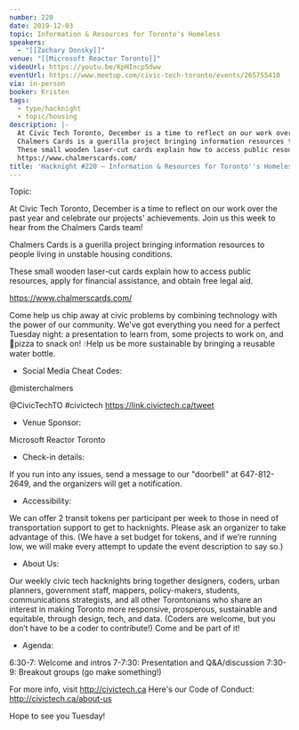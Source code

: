 ```yaml
---
number: 220
date: 2019-12-03
topic: Information & Resources for Toronto's Homeless
speakers:
  - "[[Zachary Donsky]]"
venue: "[[Microsoft Reactor Toronto]]"
videoUrl: https://youtu.be/KpHIncp5dww
eventUrl: https://www.meetup.com/civic-tech-toronto/events/265755410
via: in-person
booker: Kristen
tags:
  - type/hacknight
  - topic/housing
description: |-
  At Civic Tech Toronto, December is a time to reflect on our work over the past year and celebrate our projects' achievements. Join us this week to hear from the Chalmers Cards team!
  Chalmers Cards is a guerilla project bringing information resources to people living in unstable housing conditions.
  These small wooden laser-cut cards explain how to access public resources, apply for financial assistance, and obtain free legal aid.
  https://www.chalmerscards.com/
title: 'Hacknight #220 – Information & Resources for Toronto''s Homeless'
---
```


Topic:

At Civic Tech Toronto, December is a time to reflect on our work over the past year and celebrate our projects' achievements. Join us this week to hear from the Chalmers Cards team!

Chalmers Cards is a guerilla project bringing information resources to people living in unstable housing conditions.

These small wooden laser-cut cards explain how to access public resources, apply for financial assistance, and obtain free legal aid.

https://www.chalmerscards.com/

Come help us chip away at civic problems by combining technology with the power of our community. We've got everything you need for a perfect Tuesday night: a presentation to learn from, some projects to work on, and 🍕pizza to snack on! 💧Help us be more sustainable by bringing a reusable water bottle.

+ Social Media Cheat Codes:

@misterchalmers

@CivicTechTO \#civictech
https://link.civictech.ca/tweet

+ Venue Sponsor:

Microsoft Reactor Toronto

+ Check-in details:

If you run into any issues, send a message to our "doorbell" at 647-812-2649, and the organizers will get a notification.

+ Accessibility:

We can offer 2 transit tokens per participant per week to those in need of transportation support to get to hacknights. Please ask an organizer to take advantage of this. (We have a set budget for tokens, and if we’re running low, we will make every attempt to update the event description to say so.)

+ About Us:

Our weekly civic tech hacknights bring together designers, coders, urban planners, government staff, mappers, policy-makers, students, communications strategists, and all other Torontonians who share an interest in making Toronto more responsive, prosperous, sustainable and equitable, through design, tech, and data. (Coders are welcome, but you don’t have to be a coder to contribute!) Come and be part of it!

+ Agenda:

6:30-7: Welcome and intros
7-7:30: Presentation and Q&A/discussion
7:30-9: Breakout groups (go make something!)

For more info, visit http://civictech.ca
Here's our Code of Conduct: http://civictech.ca/about-us

Hope to see you Tuesday!